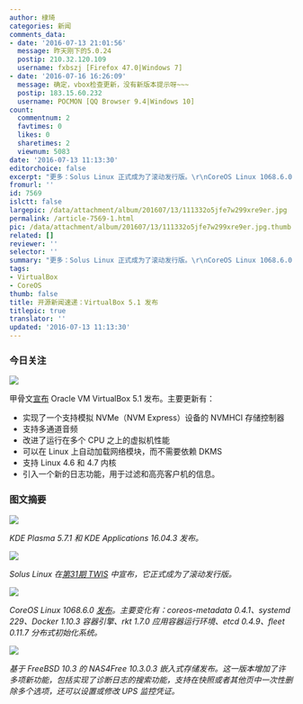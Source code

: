 ```yaml
---
author: 棣琦
categories: 新闻
comments_data:
- date: '2016-07-13 21:01:56'
  message: 昨天刚下的5.0.24
  postip: 210.32.120.109
  username: fxbszj [Firefox 47.0|Windows 7]
- date: '2016-07-16 16:26:09'
  message: 确定，vbox检查更新，没有新版本提示呀~~~
  postip: 183.15.60.232
  username: POCMON [QQ Browser 9.4|Windows 10]
count:
  commentnum: 2
  favtimes: 0
  likes: 0
  sharetimes: 2
  viewnum: 5083
date: '2016-07-13 11:13:30'
editorchoice: false
excerpt: "更多：Solus Linux 正式成为了滚动发行版。\r\nCoreOS Linux 1068.6.0 发布。"
fromurl: ''
id: 7569
islctt: false
largepic: /data/attachment/album/201607/13/111332o5jfe7w299xre9er.jpg
permalink: /article-7569-1.html
pic: /data/attachment/album/201607/13/111332o5jfe7w299xre9er.jpg.thumb.jpg
related: []
reviewer: ''
selector: ''
summary: "更多：Solus Linux 正式成为了滚动发行版。\r\nCoreOS Linux 1068.6.0 发布。"
tags:
- VirtualBox
- CoreOS
thumb: false
title: 开源新闻速递：VirtualBox 5.1 发布
titlepic: true
translator: ''
updated: '2016-07-13 11:13:30'
---
```


### 今日关注


![](/data/attachment/album/201607/13/111332o5jfe7w299xre9er.jpg)


甲骨文[宣布](https://blogs.oracle.com/virtualization/entry/oracle_vm_virtualbox_5_14) Oracle VM VirtualBox 5.1 发布。主要更新有：


* 实现了一个支持模拟 NVMe（NVM Express）设备的 NVMHCI 存储控制器
* 支持多通道音频
* 改进了运行在多个 CPU 之上的虚拟机性能
* 可以在 Linux 上自动加载网络模块，而不需要依赖 DKMS
* 支持 Linux 4.6 和 4.7 内核
* 引入一个新的日志功能，用于过滤和高亮客户机的信息。


### 图文摘要


![](/data/attachment/album/201607/13/110350mqxdyxqgpo0fi0vm.jpg)


*KDE Plasma 5.7.1 和 KDE Applications 16.04.3 发布。*


![](/data/attachment/album/201607/13/110607c5a4pd0gztb1aod5.jpg)


*Solus Linux 在[第31期 TWIS](https://solus-project.com/2016/07/10/this-week-in-solus-install-31/) 中宣布，它正式成为了滚动发行版。*


![](/data/attachment/album/201607/13/110904ozt4liwo11ud11ou.jpg)


*CoreOS Linux 1068.6.0 [发布](https://coreos.com/releases/#1068.6.0)。主要变化有：coreos-metadata 0.4.1、systemd 229、Docker 1.10.3 容器引擎、rkt 1.7.0 应用容器运行环境、etcd 0.4.9、fleet 0.11.7 分布式初始化系统。*


![](/data/attachment/album/201607/13/111232bw89m4ddqwnsudqf.jpg)


*基于 FreeBSD 10.3 的 NAS4Free 10.3.0.3 嵌入式存储发布。这一版本增加了许多项新功能，包括实现了诊断日志的搜索功能，支持在快照或者其他页中一次性删除多个选项，还可以设置或修改 UPS 监控凭证。*